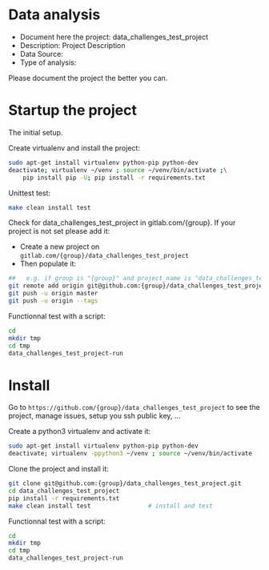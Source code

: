 # Data analysis
- Document here the project: data_challenges_test_project
- Description: Project Description
- Data Source:
- Type of analysis:

Please document the project the better you can.

# Startup the project

The initial setup.

Create virtualenv and install the project:
```bash
sudo apt-get install virtualenv python-pip python-dev
deactivate; virtualenv ~/venv ; source ~/venv/bin/activate ;\
    pip install pip -U; pip install -r requirements.txt
```

Unittest test:
```bash
make clean install test
```

Check for data_challenges_test_project in gitlab.com/{group}.
If your project is not set please add it:

- Create a new project on `gitlab.com/{group}/data_challenges_test_project`
- Then populate it:

```bash
##   e.g. if group is "{group}" and project_name is "data_challenges_test_project"
git remote add origin git@github.com:{group}/data_challenges_test_project.git
git push -u origin master
git push -u origin --tags
```

Functionnal test with a script:

```bash
cd
mkdir tmp
cd tmp
data_challenges_test_project-run
```

# Install

Go to `https://github.com/{group}/data_challenges_test_project` to see the project, manage issues,
setup you ssh public key, ...

Create a python3 virtualenv and activate it:

```bash
sudo apt-get install virtualenv python-pip python-dev
deactivate; virtualenv -ppython3 ~/venv ; source ~/venv/bin/activate
```

Clone the project and install it:

```bash
git clone git@github.com:{group}/data_challenges_test_project.git
cd data_challenges_test_project
pip install -r requirements.txt
make clean install test                # install and test
```
Functionnal test with a script:

```bash
cd
mkdir tmp
cd tmp
data_challenges_test_project-run
```

